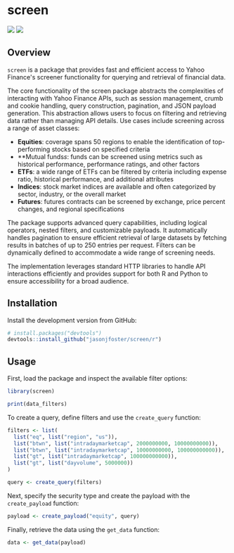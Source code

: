 # screen

[![](https://github.com/jasonjfoster/screen/actions/workflows/check-standard.yaml/badge.svg)](https://github.com/jasonjfoster/screen/actions/workflows/check-standard.yaml)
[![](https://codecov.io/gh/jasonjfoster/screen/graph/badge.svg)](https://app.codecov.io/github/jasonjfoster/screen)

## Overview

`screen` is a package that provides fast and efficient access to Yahoo Finance's screener functionality for querying and retrieval of financial data.

The core functionality of the screen package abstracts the complexities of interacting with Yahoo Finance APIs, such as session management, crumb and cookie handling, query construction, pagination, and JSON payload generation. This abstraction allows users to focus on filtering and retrieving data rather than managing API details. Use cases include screening across a range of asset classes:

* **Equities**: coverage spans 50 regions to enable the identification of top-performing stocks based on specified criteria
* **Mutual funds*s*: funds can be screened using metrics such as historical performance, performance ratings, and other factors
* **ETFs**: a wide range of ETFs can be filtered by criteria including expense ratio, historical performance, and additional attributes
* **Indices**: stock market indices are available and often categorized by sector, industry, or the overall market
* **Futures**: futures contracts can be screened by exchange, price percent changes, and regional specifications

The package supports advanced query capabilities, including logical operators, nested filters, and customizable payloads. It automatically handles pagination to ensure efficient retrieval of large datasets by fetching results in batches of up to 250 entries per request. Filters can be dynamically defined to accommodate a wide range of screening needs.

The implementation leverages standard HTTP libraries to handle API interactions efficiently and provides support for both R and Python to ensure accessibility for a broad audience.

## Installation

Install the development version from GitHub:

```r
# install.packages("devtools")
devtools::install_github("jasonjfoster/screen/r")
```

## Usage

First, load the package and inspect the available filter options:

```r
library(screen)

print(data_filters)
```

To create a query, define filters and use the `create_query` function:

```r
filters <- list(
  list("eq", list("region", "us")),
  list("btwn", list("intradaymarketcap", 2000000000, 10000000000)),
  list("btwn", list("intradaymarketcap", 10000000000, 100000000000)),
  list("gt", list("intradaymarketcap", 100000000000)),
  list("gt", list("dayvolume", 5000000))
)

query <- create_query(filters)
```

Next, specify the security type and create the payload with the `create_payload` function:

```r
payload <- create_payload("equity", query)
```

Finally, retrieve the data using the `get_data` function:

```r
data <- get_data(payload)
```
